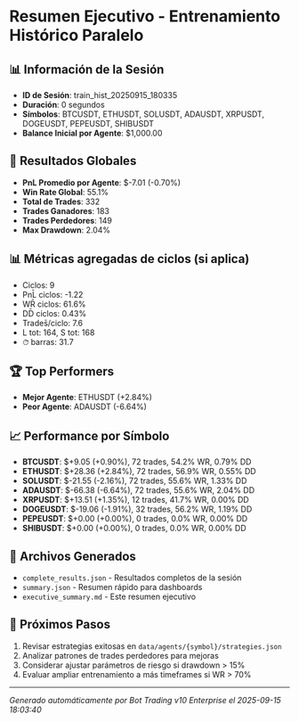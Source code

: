 # Resumen Ejecutivo - Entrenamiento Histórico Paralelo

## 📊 Información de la Sesión
- **ID de Sesión**: train_hist_20250915_180335
- **Duración**: 0 segundos
- **Símbolos**: BTCUSDT, ETHUSDT, SOLUSDT, ADAUSDT, XRPUSDT, DOGEUSDT, PEPEUSDT, SHIBUSDT
- **Balance Inicial por Agente**: $1,000.00

## 🎯 Resultados Globales
- **PnL Promedio por Agente**: $-7.01 (-0.70%)
- **Win Rate Global**: 55.1%
- **Total de Trades**: 332
- **Trades Ganadores**: 183
- **Trades Perdedores**: 149
- **Max Drawdown**: 2.04%

## 📊 Métricas agregadas de ciclos (si aplica)
- Ciclos: 9
- PnL̄ ciclos: -1.22
- WR̄ ciclos: 61.6%
- DD̄ ciclos: 0.43%
- Trades̄/ciclo: 7.6
- L tot: 164, S tot: 168
- ⏱̄ barras: 31.7


## 🏆 Top Performers
- **Mejor Agente**: ETHUSDT (+2.84%)
- **Peor Agente**: ADAUSDT (-6.64%)

## 📈 Performance por Símbolo
- **BTCUSDT**: $+9.05 (+0.90%), 72 trades, 54.2% WR, 0.79% DD
- **ETHUSDT**: $+28.36 (+2.84%), 72 trades, 56.9% WR, 0.55% DD
- **SOLUSDT**: $-21.55 (-2.16%), 72 trades, 55.6% WR, 1.33% DD
- **ADAUSDT**: $-66.38 (-6.64%), 72 trades, 55.6% WR, 2.04% DD
- **XRPUSDT**: $+13.51 (+1.35%), 12 trades, 41.7% WR, 0.00% DD
- **DOGEUSDT**: $-19.06 (-1.91%), 32 trades, 56.2% WR, 1.19% DD
- **PEPEUSDT**: $+0.00 (+0.00%), 0 trades, 0.0% WR, 0.00% DD
- **SHIBUSDT**: $+0.00 (+0.00%), 0 trades, 0.0% WR, 0.00% DD

## 📁 Archivos Generados
- `complete_results.json` - Resultados completos de la sesión
- `summary.json` - Resumen rápido para dashboards
- `executive_summary.md` - Este resumen ejecutivo

## 🎯 Próximos Pasos
1. Revisar estrategias exitosas en `data/agents/{symbol}/strategies.json`
2. Analizar patrones de trades perdedores para mejoras
3. Considerar ajustar parámetros de riesgo si drawdown > 15%
4. Evaluar ampliar entrenamiento a más timeframes si WR > 70%

---
*Generado automáticamente por Bot Trading v10 Enterprise el 2025-09-15 18:03:40*

